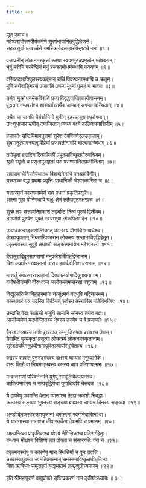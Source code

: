 ```yaml
---
title: ००३

---
```

सूत उवाच॥  
महेश्वरायोत्तमवीर्यकर्मणे सुरर्षभायामितबुद्धितेजसे।  
सहस्रसूर्यानलवर्च्चसे नमस्त्रिलोकसंहारविसृष्टये नमः ॥१॥  

प्रजापतीन् लोकनमस्कृतां स्तथा स्वयम्भुरुद्रप्रभृतीन् महेश्वरान्।  
भृगुं मरीचिं परमेष्ठिनं मनुं रजस्तमोधर्ममथापि कश्यपम् ॥२॥  

वसिष्ठदक्षात्रिपुलस्त्यकर्द्दमान् रुचिं विवस्वन्तमथापि च क्रतुम्।  
मुनिं तथैवाङ्गिरसं प्रजापतिं प्रणम्य मूर्ध्ना पुलहं च भावतः ॥३॥  

तथैव चुक्रोधनमेकविंशतिं प्रजा विवृद्ध्यार्पितकार्यशासनम्।  
पुरातनानप्यपरांश्च शाश्वतांस्तथैव चान्यान् सगणानवस्थितान् ॥४॥  

तथैव चान्यानपि धैर्यशोभिनो मुनीन् बृहस्पत्युशनःपुरोगमान्।  
तपःशुभाचारऋषीन् दयान्वितान् प्रणम्य वक्ष्ये कलिपापनाशिनीम् ॥५॥  

प्रजापतेः सृष्टिमिमामनुत्तमां सुरेश देवर्षिगणैरलङ्कृताम्।  
शुबामतुल्यामनघामृषिप्रियां प्रजापतीनामपि चोल्बणार्च्चिषाम् ॥६॥  

तपोभृतां ब्रह्मदिनादिकालिकीं प्रभूतमाविष्कृतपौरुषश्रियम्।  
श्रुतौ स्मृतौ च प्रसृतामुदाहृतां परां पराणामनिलप्रकीर्त्तिताम् ॥७॥  

समासबन्धैर्नियतैर्यथातथं विशब्दनेनापि मनःप्रहर्षिणीम्।  
यस्याञ्च बद्धा प्रथमा प्रवृत्तिः प्राधानिकी चेश्वरकारिता च ॥८॥  

यत्तत्स्मृतं कारणमप्रमेयं ब्रह्म प्रधानं प्रकृतिप्रसूतिः।  
आत्मा गुहा योनिरथापि चक्षुः क्षेत्रं ततैवामृतमक्षरञ्च ॥९॥  

शुक्रं तपः सत्त्वमतिप्रकाशं तद्व्यष्टि नित्यं पुरुषं द्वितीयम्।  
तमप्रमेयं पुरुषेण युक्तं स्वयम्भुवा लोकपितामहेन ॥१०॥  

उत्पादकत्वाद्रजसोतिरेकात् कालस्य योगान्निगमावधेश्च।  
क्षेत्रज्ञयुक्तान् नियतान्विकारान् लोकस्य सन्तानाविवृद्धिहेतून्।  
प्रकृत्यवस्था सुषुवे तथाष्टौ सङ्कल्पमात्रेण महेश्वरस्य ॥११॥  

देवासुराद्रिद्रुमसागराणां मनुप्रजेशर्षिपितृद्विजानाम्।  
पिशाचयक्षोरगराक्षसानां ताराग्र हार्क्कर्क्षनिशाचराणाम् ॥१२॥  

मासर्त्तु संवत्सररात्र्यहानां दिक्कालयोगादियुगायनानाम्।  
वनौषधीनामपि वीरुधाञ्च जलौकसामप्सरसां पशूनाम् ॥१३॥  

विद्युत्सरिन्मेघविहङ्गमानां यत्सूक्ष्मगं यद्भुवि यद्वियत्स्थम्।  
यत्स्थावरं यत्र यदस्ति किञ्चित् सर्वस्य तस्यास्ति गतिर्विभक्तिः ॥१४॥  

छन्दांसि वेदाः सऋचो यजूंषि सामानि सोमस्व तथैव यज्ञः।  
आजीव्यमेषां यदभीप्सितञ्च देवस्य तस्यैव च वै प्रजापतेः ॥१५॥  

वैवस्वतस्यास्य मनोः पुरस्तात् सम्भू तिरुक्ता प्रसवश्च तेषाम्।  
येषामिदं पुण्यकृतां प्रसूत्या लोकत्रयं लोकनमस्कृतानाम्।  
सुरेशदेवर्षिमनुप्रधीनामापूरितञ्चोपरिभूषितञ्च ॥१६॥  

रुद्रस्य शापात् पुनरुद्भवश्च दक्षस्य चाप्यत्र मनुष्यलोके।  
वासः क्षितौ वा नियमाद्भवस्य दक्षस्य चात्र प्रतिशापलाभः ॥१७॥  

मन्वन्तराणां परिवर्त्तनानि युगेषु सम्भूतिविकल्पनञ्च।  
ऋषित्वमार्षस्य च सम्प्रवृद्धिर्यथा युगादिष्वपि चेत्तदत्र ॥१८॥  

ये द्वापरेषु प्रथयन्ति वेदान् व्यासाश्च तेऽज्ञ क्रमशो निबद्धाः।  
कल्पस्य सङ्ख्या भुवनस्य सङ्ख्या ब्राह्मस्य चाप्यत्र दिनस्य सङ्ख्या ॥१९॥  

अण्डोद्भिजस्वेदजरायुजानां धर्मात्मनां स्वर्गनिवासिनां वा।  
ये यातनास्थानगताश्च जीवास्तर्केण तेषामपि च प्रमाणम् ॥२०॥  

आत्यन्तिकः प्राकृतिकश्च योऽयं नैमित्तिकश्च प्रतिसर्गहेतुः।  
बन्धश्च मोक्षश्च विशिष्य तत्र प्रोक्ता च संसारगतिः परा च ॥२१॥  

प्रकृत्यवस्थैषु च कारणेषु याच स्थितिर्या च पुनः प्रवृत्तिः।  
तच्छास्त्रयुक्त्या स्वमतिप्रयत्नात् समस्तमाविष्कृतधीधृतिभ्यः।  
विप्रा ऋषिभ्यः समुदाहृतं यद्यथातथं तच्छृणुतोच्यमानम् ॥२२॥  

इति श्रीमहापुराणे वायुप्रोक्ते सृष्टिप्रकरणं नाम तृतीयोऽध्यायः ॥ ३ ॥